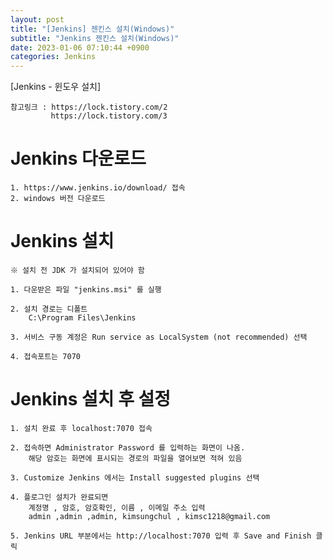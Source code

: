 ```yaml
---  
layout: post  
title: "[Jenkins] 젠킨스 설치(Windows)"  
subtitle: "Jenkins 젠킨스 설치(Windows)"  
date: 2023-01-06 07:10:44 +0900  
categories: Jenkins  
---  
```

[Jenkins - 윈도우 설치]  
	  
	참고링크 : https://lock.tistory.com/2  
			 https://lock.tistory.com/3  
		  
  
# Jenkins 다운로드  
	  
	1. https://www.jenkins.io/download/ 접속  
	2. windows 버전 다운로드  
  
# Jenkins 설치  
	※ 설치 전 JDK 가 설치되어 있어야 함  
	  
	1. 다운받은 파일 "jenkins.msi" 를 실행  
	  
	2. 설치 경로는 디폴트  
		C:\Program Files\Jenkins  
	  
	3. 서비스 구동 계정은 Run service as LocalSystem (not recommended) 선택  
  
	4. 접속포트는 7070  
	  
	  
# Jenkins 설치 후 설정  
	  
	1. 설치 완료 후 localhost:7070 접속  
	  
	2. 접속하면 Administrator Password 를 입력하는 화면이 나옴.  
		해당 암호는 화면에 표시되는 경로의 파일을 열어보면 적혀 있음  
	  
	3. Customize Jenkins 에서는 Install suggested plugins 선택  
		  
	4. 플로그인 설치가 완료되면  
		계정명 , 암호, 암호확인, 이름 , 이메일 주소 입력  
		admin ,admin ,admin, kimsungchul , kimsc1218@gmail.com  
	  
	5. Jenkins URL 부분에서는 http://localhost:7070 입력 후 Save and Finish 클릭  
  
  
  
  
	  

